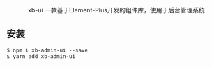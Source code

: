 <p align="center">xb-ui 一款基于Element-Plus开发的组件库，使用于后台管理系统</p>

## 安装
```shell
$ npm i xb-admin-ui --save
$ yarn add xb-admin-ui
```



